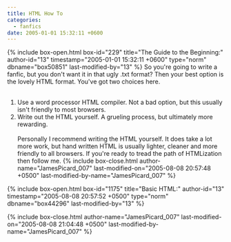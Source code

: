 ```yaml
---
title: HTML How To
categories:
  - fanfics
date: 2005-01-01 15:32:11 +0600
---
```

{% include box-open.html box-id="229" title="The Guide to the Beginning:" author-id="13" timestamp="2005-01-01 15:32:11 +0600" type="norm" dbname="box50851" last-modified-by="13" %}
So you're going to write a fanfic, but you don't want it in that ugly .txt format? Then your best option is the lovely HTML format. You've got two choices here.<br/><br/>
1) Use a word processor HTML compiler. Not a bad option, but this usually isn't friendly to most browsers.<br/>
2) Write out the HTML yourself. A grueling process, but ultimately more rewarding.<br/><br/>
Personally I recommend writing the HTML yourself. It does take a lot more work, but hand written HTML is usually lighter, cleaner and more friendly to all browsers. If you're ready to tread the path of HTMLization then follow me.
{% include box-close.html author-name="JamesPicard_007" last-modified-on="2005-08-08 20:57:48 +0500" last-modified-by-name="JamesPicard_007" %}

{% include box-open.html box-id="1175" title="Basic HTML:" author-id="13" timestamp="2005-08-08 20:57:52 +0500" type="norm" dbname="box44296" last-modified-by="13" %}

{% include box-close.html author-name="JamesPicard_007" last-modified-on="2005-08-08 21:04:48 +0500" last-modified-by-name="JamesPicard_007" %}
